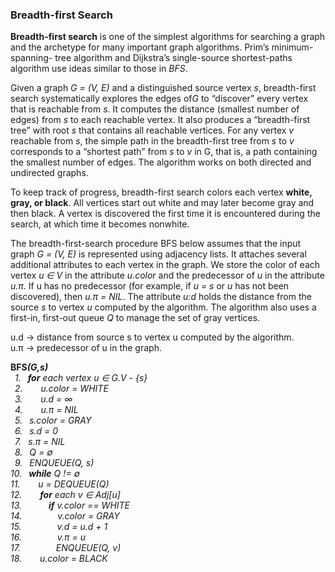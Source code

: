 <h3>Breadth-first Search</h3>

<p><b>Breadth-first search</b> is one of the simplest algorithms for searching a graph and the archetype for many important graph algorithms. Prim’s minimum-spanning- tree algorithm and Dijkstra’s single-source shortest-paths algorithm use ideas similar to those in <i>BFS</i>.</p>

<p>Given a graph <i>G = (V, E)</i> and a distinguished source vertex <i>s</i>, breadth-first search systematically explores the edges of<i>G</i> to “discover” every vertex that is reachable from <i>s</i>. It computes the distance (smallest number of edges) from <i>s</i> to each reachable vertex. It also produces a “breadth-first tree” with root <i>s</i> that contains all reachable vertices. For any vertex <i>v</i> reachable from <i>s</i>, the simple path in the breadth-first tree from <i>s</i> to <i>v</i> corresponds to a “shortest path” from <i>s</i> to <i>v</i> in G, that is, a path containing the smallest number of edges. The algorithm works on both directed and undirected graphs.</p>

<p>To keep track of progress, breadth-first search colors each vertex <b>white, gray, or black</b>. All vertices start out white and may later become gray and then black. A vertex is discovered the first time it is encountered during the search, at which time it becomes nonwhite.</p>

<p>The breadth-first-search procedure BFS below assumes that the input graph <i>G = (V, E)</i> is represented using adjacency lists. It attaches several additional attributes to each vertex in the graph. We store the color of each vertex <i>u ∈ V</i> in the attribute <i>u.color</i> and the predecessor of <i>u</i> in the attribute <i>u.π</i>. If u has no predecessor (for example, if <i>u = s</i> or <i>u</i> has not been discovered), then <i>u.π = NIL</i>. The attribute <i>u:d</i> holds the distance from the source <i>s</i> to vertex <i>u</i> computed by the algorithm. The algorithm also uses a first-in, first-out queue <i>Q</i> to manage the set of gray vertices.</p>
<p>
u.d -> distance from source s to vertex u computed by the algorithm.</br	>
u.π -> predecessor of u in the graph.
</p>
<p>
<b>BFS<i>(G,s)</b>
</br>&ensp;1.&ensp; 			<b>for</b> each vertex u ∈ G.V - {s}
</br>&ensp;2.&ensp; &emsp;			u.color = WHITE
</br>&ensp;3.&ensp; &emsp;			u.d = ∞
</br>&ensp;4.&ensp; &emsp;			u.π = NIL
</br>&ensp;5.&ensp; 			s.color = GRAY
</br>&ensp;6.&ensp; 			s.d = 0
</br>&ensp;7.&ensp; 			s.π = NIL
</br>&ensp;8.&ensp; 			Q = ∅
</br>&ensp;9.&ensp; 			ENQUEUE(Q, s)
</br>10.&ensp; 			<b>while</b> Q != ∅
</br>11.&ensp; &emsp;			u = DEQUEUE(Q)
</br>12.&ensp; &emsp;			<b>for</b> each v ∈ Adj[u]
</br>13.&ensp; &emsp;&emsp;		<b>if</b> v.color == WHITE
</br>14.&ensp; &emsp;&emsp;&emsp;		v.color = GRAY
</br>15.&ensp; &emsp;&emsp;&emsp;		v.d = u.d + 1
</br>16.&ensp; &emsp;&emsp;&emsp;		v.π = u
</br>17.&ensp; &emsp;&emsp;&emsp;		ENQUEUE(Q, v)
</br>18.&ensp; &emsp;		u.color = BLACK
</i>
</p>



